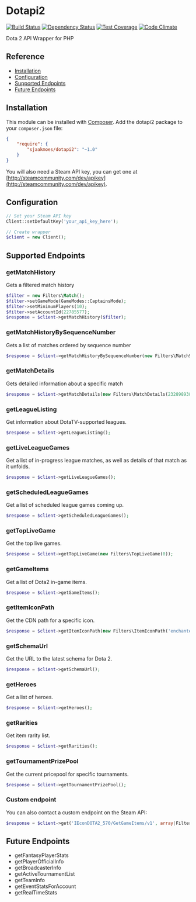 # Dotapi2
[![Build Status](https://travis-ci.org/Sjaakmoes/Dotapi2.svg?branch=master)](https://travis-ci.org/Sjaakmoes/Dotapi2)
[![Dependency Status](https://www.versioneye.com/user/projects/5723bcb6ba37ce0031fc1f6d/badge.svg?style=flat)](https://www.versioneye.com/user/projects/5723bcb6ba37ce0031fc1f6d)
[![Test Coverage](https://codeclimate.com/github/Sjaakmoes/Dotapi2/badges/coverage.svg)](https://codeclimate.com/github/Sjaakmoes/Dotapi2/coverage)
[![Code Climate](https://codeclimate.com/github/Sjaakmoes/Dotapi2/badges/gpa.svg)](https://codeclimate.com/github/Sjaakmoes/Dotapi2)

Dota 2 API Wrapper for PHP

## Reference

 - [Installation](#installation)
 - [Configuration](#configuration)
 - [Supported Endpoints](#supported-endpoints)
 - [Future Endpoints](#future-endpoints)

## Installation

This module can be installed with [Composer](https://getcomposer.org/).
Add the dotapi2 package to your ```composer.json``` file:

```json
{
    "require": {
        "sjaakmoes/dotapi2": "~1.0"
    }
}
```

You will also need a Steam API key, you can get one at [http://steamcommunity.com/dev/apikey](http://steamcommunity.com/dev/apikey).

## Configuration

```php
// Set your Steam API key
Client::setDefaultKey('your_api_key_here');

// Create wrapper
$client = new Client();
```

## Supported Endpoints

### getMatchHistory

Gets a filtered match history

```php
$filter = new Filters\Match();
$filter->setGameMode(GameModes::CaptainsMode);
$filter->setMinimumPlayers(10);
$filter->setAccountId(22785577);
$response = $client->getMatchHistory($filter);
```

### getMatchHistoryBySequenceNumber

Gets a list of matches ordered by sequence number

```php
$response = $client->getMatchHistoryBySequenceNumber(new Filters\MatchSequence(2040184605, 10));
```

### getMatchDetails

Gets detailed information about a specific match

```php
$response = $client->getMatchDetails(new Filters\MatchDetails(2328989387));
```

### getLeagueListing

Get information about DotaTV-supported leagues.

```php
$response = $client->getLeagueListing();
```

### getLiveLeagueGames

Get a list of in-progress league matches, as well as details of that match as it unfolds.

```php
$response = $client->getLiveLeagueGames();
```

### getScheduledLeagueGames

Get a list of scheduled league games coming up.

```php
$response = $client->getScheduledLeagueGames();
```

### getTopLiveGame

Get the top live games.

```php
$response = $client->getTopLiveGame(new Filters\TopLiveGame(0));
```

### getGameItems

Get a list of Dota2 in-game items.

```php
$response = $client->getGameItems();
```

### getItemIconPath

Get the CDN path for a specific icon.

```php
$response = $client->getItemIconPath(new Filters\ItemIconPath('enchanted_manglewood_staff', IconType::Large));
```

### getSchemaUrl

Get the URL to the latest schema for Dota 2.

```php
$response = $client->getSchemaUrl();
```

### getHeroes

Get a list of heroes.

```php
$response = $client->getHeroes();
```

### getRarities

Get item rarity list.

```php
$response = $client->getRarities();
```

### getTournamentPrizePool

Get the current pricepool for specific tournaments.

```php
$response = $client->getTournamentPrizePool();
```

### Custom endpoint

You can also contact a custom endpoint on the Steam API:

```php
$response = $client->get('IEconDOTA2_570/GetGameItems/v1', array|Filters\Filter $parameters);
```

## Future Endpoints

 - getFantasyPlayerStats
 - getPlayerOfficialInfo
 - getBroadcasterInfo
 - getActiveTournamentList
 - getTeamInfo
 - getEventStatsForAccount
 - getRealTimeStats